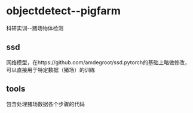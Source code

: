 # objectdetect--pigfarm
科研实训--猪场物体检测

## ssd
网络模型，在https://github.com/amdegroot/ssd.pytorch的基础上略做修改，可以直接用于特定数据（猪场）的训练

## tools
包含处理猪场数据各个步骤的代码
